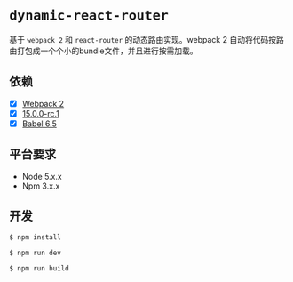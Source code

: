 # `dynamic-react-router`

基于 `webpack 2` 和 `react-router` 的动态路由实现。webpack 2 自动将代码按路由打包成一个个小的bundle文件，并且进行按需加载。

## 依赖

- [x] [Webpack 2](https://webpack.github.io)
- [x] [15.0.0-rc.1](https://facebook.github.io/react/)
- [x] [Babel 6.5](https://babeljs.io/)

## 平台要求

- Node 5.x.x
- Npm 3.x.x

## 开发

```
$ npm install
```

```
$ npm run dev
```

```
$ npm run build
```
